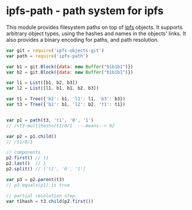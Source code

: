 # ipfs-path - path system for ipfs

This module provides filesystem paths on top of [ipfs](https://github.com/jbenet/ipfs) objects. It supports arbitrary object types, using the hashes and names in the objects' links. It also provides a binary encoding for paths, and path resolution.


```js
var git = require('ipfs-objects-git')
var path = require('ipfs-path')

var b1 = git.Block({data: new Buffer("b1b1b1")})
var b2 = git.Block({data: new Buffer("b1b1b1")})

var l1 = List([b1, b2, b3])
var l2 = List([l1, b1, b1, b2, b3])

var t1 = Tree({'b1': b1, 'l1': l1, 'b3': b3})
var t3 = Tree({'b1': b1, 'l2': b2, 't1': t1})


var p1 = path(t3, 't1', '0', '1')
// /<t3-multihash>/t1/0/1  ---means--> b2

var p2 = p1.child()
// /t1/0/1

// components
p2.first() // t1
p2.last()  // 1
p2.split() // ['t1', '0', '1']

var p3 = p2.parent(t3)
// p3.equals(p1) is true

// partial resolution step.
var t1hash = t3.child(p2.first())
```
